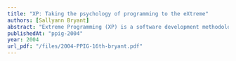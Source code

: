 ```yaml
---
title: "XP: Taking the psychology of programming to the eXtreme"
authors: [Sallyann Bryant]
abstract: "Extreme Programming (XP) is a software development methodology which is growing in popularity and commercial use. Despite a number of published experience reports and a small number of studies, predominantly in an academic environment, our knowledge about how and why some aspects of it work is still in its infancy. One major limitation of many of these studies is a failure to question why the practices of XP appear to work or fail. This paper reviews the research on Extreme Programming and suggests further work is required in order to ascertain how these practices fit into the framework of existing knowledge on the psychological aspects of programming."
publishedAt: "ppig-2004"
year: 2004
url_pdf: "/files/2004-PPIG-16th-bryant.pdf"
---
```

